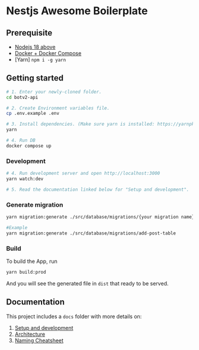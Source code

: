 # Nestjs Awesome Boilerplate 

## Prerequisite
- [Nodejs 18 above](https://github.com/nvm-sh/nvm)
- [Docker + Docker Compose](https://github.com/docker/docker-install)
- [Yarn] `npm i -g yarn`

## Getting started

```bash
# 1. Enter your newly-cloned folder.
cd botv2-api

# 2. Create Environment variables file.
cp .env.example .env

# 3. Install dependencies. (Make sure yarn is installed: https://yarnpkg.com/lang/en/docs/install)
yarn

# 4. Run DB
docker compose up
```

### Development
```bash
# 4. Run development server and open http://localhost:3000
yarn watch:dev

# 5. Read the documentation linked below for "Setup and development".
```

### Generate migration
```bash
yarn migration:generate ./src/database/migrations/{your migration name}

#Example
yarn migration:generate ./src/database/migrations/add-post-table
```

### Build

To build the App, run

```bash
yarn build:prod
```
And you will see the generated file in `dist` that ready to be served.

## Documentation

This project includes a `docs` folder with more details on:

1.  [Setup and development](https://narhakobyan.github.io/awesome-nest-boilerplate/docs/development.html#first-time-setup)
2.  [Architecture](https://narhakobyan.github.io/awesome-nest-boilerplate/docs/architecture.html)
3.  [Naming Cheatsheet](https://narhakobyan.github.io/awesome-nest-boilerplate/docs/naming-cheatsheet.html)
